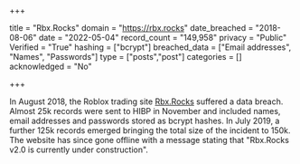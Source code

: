 +++

title = "Rbx.Rocks"
domain = "https://rbx.rocks"
date_breached = "2018-08-06"
date = "2022-05-04"
record_count = "149,958"
privacy = "Public"
Verified = "True"
hashing = ["bcrypt"]
breached_data = ["Email addresses", "Names", "Passwords"]
type = ["posts","post"]
categories = []
acknowledged = "No"


+++


In August 2018, the Roblox trading site <a href="https://rbx.rocks/" target="_blank" rel="noopener">Rbx.Rocks</a> suffered a data breach. Almost 25k records were sent to HIBP in November and included names, email addresses and passwords stored as bcrypt hashes. In July 2019, a further 125k records emerged bringing the total size of the incident to 150k. The website has since gone offline with a message stating that &quot;Rbx.Rocks v2.0 is currently under construction&quot;.


